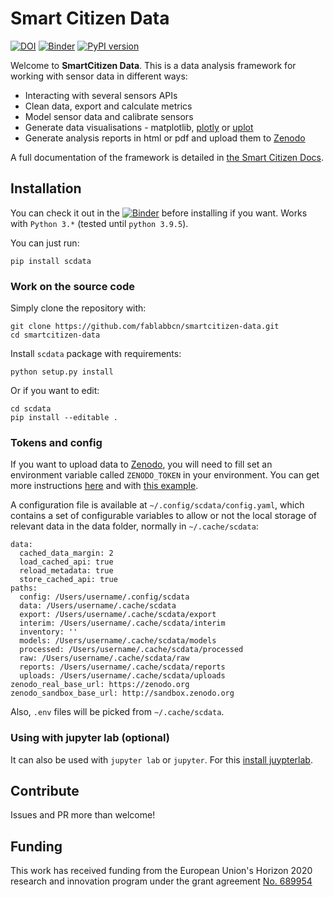 Smart Citizen Data
=======

[![DOI](https://zenodo.org/badge/97752018.svg)](https://zenodo.org/badge/latestdoi/97752018)
[![Binder](https://mybinder.org/badge_logo.svg)](https://mybinder.org/v2/gh/fablabbcn/smartcitizen-data-framework/master?filepath=%2Fexamples%2Fnotebooks)
[![PyPI version](https://badge.fury.io/py/scdata.svg)](https://badge.fury.io/py/scdata)

Welcome to **SmartCitizen Data**. This is a data analysis framework for working with sensor data in different ways:

- Interacting with several sensors APIs
- Clean data, export and calculate metrics
- Model sensor data and calibrate sensors
- Generate data visualisations - matplotlib, [plotly](https://plotly.com/) or [uplot](https://leeoniya.github.io/uPlot)
- Generate analysis reports in html or pdf and upload them to [Zenodo](http://zenodo.org)

A full documentation of the framework is detailed in [the Smart Citizen Docs](https://docs.smartcitizen.me/Data/Data%20Analysis/). 

## Installation

You can check it out in the [![Binder](https://mybinder.org/badge_logo.svg)](https://mybinder.org/v2/gh/fablabbcn/smartcitizen-data-framework/master?filepath=%2Fexamples%2Fnotebooks) before installing if you want. Works with `Python 3.*` (tested until `python 3.9.5`).

You can just run:

```
pip install scdata
```

### Work on the source code

Simply clone the repository with:

```
git clone https://github.com/fablabbcn/smartcitizen-data.git
cd smartcitizen-data
```

Install `scdata` package with requirements:

```
python setup.py install
```

Or if you want to edit:

```
cd scdata
pip install --editable .
```

### Tokens and config

If you want to upload data to [Zenodo](http://zenodo.org), you will need to fill set an environment variable called `ZENODO_TOKEN` in your environment. You can get more instructions [here](https://docs.smartcitizen.me/Guides/data/Upload%20data%20to%20zenodo/) and with [this example](https://github.com/fablabbcn/smartcitizen-data/blob/master/examples/notebooks/06_upload_to_zenodo.ipynb).

A configuration file is available at `~/.config/scdata/config.yaml`, which contains a set of configurable variables to allow or not the local storage of relevant data in the data folder, normally in `~/.cache/scdata`:

```
data:
  cached_data_margin: 2
  load_cached_api: true
  reload_metadata: true
  store_cached_api: true
paths:
  config: /Users/username/.config/scdata
  data: /Users/username/.cache/scdata
  export: /Users/username/.cache/scdata/export
  interim: /Users/username/.cache/scdata/interim
  inventory: ''
  models: /Users/username/.cache/scdata/models
  processed: /Users/username/.cache/scdata/processed
  raw: /Users/username/.cache/scdata/raw
  reports: /Users/username/.cache/scdata/reports
  uploads: /Users/username/.cache/scdata/uploads
zenodo_real_base_url: https://zenodo.org
zenodo_sandbox_base_url: http://sandbox.zenodo.org
```

Also, `.env` files will be picked from `~/.cache/scdata`.

### Using with jupyter lab (optional)

It can also be used with `jupyter lab` or `jupyter`. For this [install juypterlab](https://github.com/jupyterlab/jupyterlab).

## Contribute

Issues and PR more than welcome!

## Funding

This work has received funding from the European Union's Horizon 2020 research and innovation program under the grant agreement [No. 689954](https://cordis.europa.eu/project/rcn/202639_en.html)
